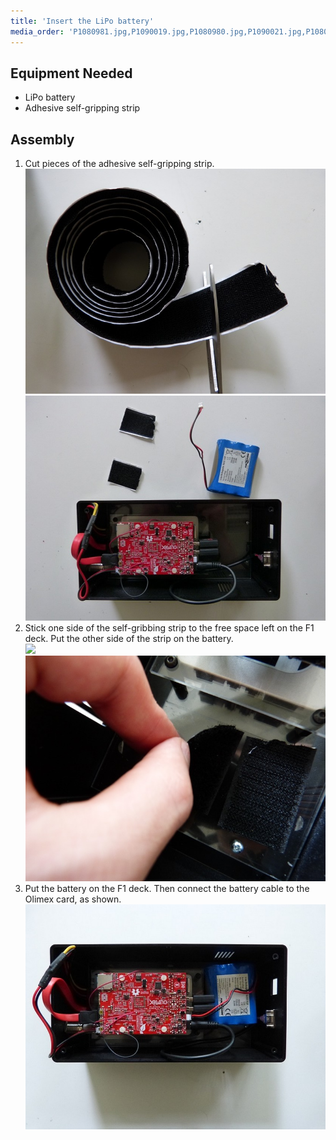 ```yaml
---
title: 'Insert the LiPo battery'
media_order: 'P1080981.jpg,P1090019.jpg,P1080980.jpg,P1090021.jpg,P1080982.jpg'
---
```


## Equipment Needed

* LiPo battery
* Adhesive self-gripping strip

## Assembly

1. Cut pieces of the adhesive self-gripping strip.
	![](P1090019.jpg)![](P1080980.jpg)
2. Stick one side of the self-gribbing strip to the free space left on the F1 deck.  Put the other side of the strip on the battery.  
	![](P1080981.jpg)![](P1090021.jpg)
3. Put the battery on the F1 deck. Then connect the battery cable to the Olimex card, as shown.
	![](P1080982.jpg)